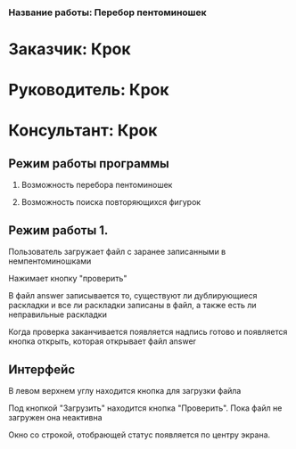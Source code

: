 ### Название работы: Перебор пентоминошек

# Заказчик: Крок

# Руководитель: Крок

# Консультант: Крок

## Режим работы программы

1) Возможность перебора пентоминошек

2) Возможность поиска повторяющихся фигурок

## Режим работы 1.

Пользователь загружает файл с заранее записанными в немпентоминошками

Нажимает кнопку "проверить"

В файл answer записывается то, существуют ли дублирующиеся раскладки и все ли раскладки записаны в файл, а также есть ли неправильные раскладки

Когда проверка заканчивается появляется надпись готово и появляется кнопка открыть, которая открывает файл answer 

## Интерфейс

В левом верхнем углу находится кнопка для загрузки файла

Под кнопкой "Загрузить" находится кнопка "Проверить". Пока файл не загружен она неактивна

Окно со строкой, отобрающей статус появляется по центру экрана.
